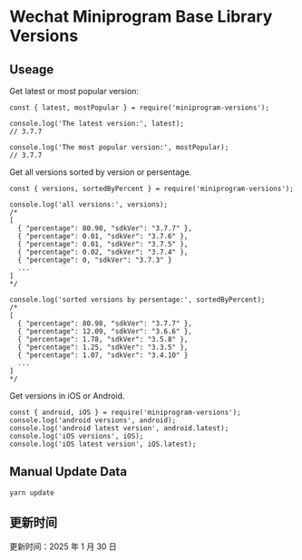 
# Wechat Miniprogram Base Library Versions

## Useage

Get latest or most popular version:

```;
const { latest, mostPopular } = require('miniprogram-versions');

console.log('The latest version:', latest);
// 3.7.7

console.log('The most popular version:', mostPopular);
// 3.7.7

```

Get all versions sorted by version or persentage.

```
const { versions, sortedByPercent } = require('miniprogram-versions');

console.log('all versions:', versions);
/*
[
  { "percentage": 80.98, "sdkVer": "3.7.7" },
  { "percentage": 0.01, "sdkVer": "3.7.6" },
  { "percentage": 0.01, "sdkVer": "3.7.5" },
  { "percentage": 0.02, "sdkVer": "3.7.4" },
  { "percentage": 0, "sdkVer": "3.7.3" }
  ...
]
*/

console.log('sorted versions by persentage:', sortedByPercent);
/*
[
  { "percentage": 80.98, "sdkVer": "3.7.7" },
  { "percentage": 12.09, "sdkVer": "3.6.6" },
  { "percentage": 1.78, "sdkVer": "3.5.8" },
  { "percentage": 1.25, "sdkVer": "3.3.5" },
  { "percentage": 1.07, "sdkVer": "3.4.10" }
  ...
]
*/
```

Get versions in iOS or Android.

```
const { android, iOS } = require('miniprogram-versions');
console.log('android versions', android);
console.log('android latest version', android.latest);
console.log('iOS versions', iOS);
console.log('iOS latest version', iOS.latest);
```

## Manual Update Data

```
yarn update
```

## 更新时间

更新时间：2025 年 1 月 30 日
